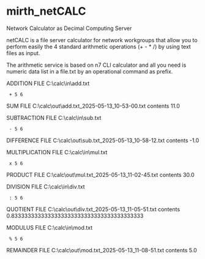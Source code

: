 # mirth_netCALC
Network Calculator as Decimal Computing Server 

netCALC is a file server calculator for network workgroups that allow you to perform easily
the 4 standard arithmetic operations (+ - * /) by using text files as input.

The arithmetic service is based on n7 CLI calculator and all you need is numeric data list
in a file.txt by an operational command as prefix.

ADDITION FILE C:\calc\in\add.txt

     + 5 6
SUM FILE C:\calc\out\add.txt_2025-05-13_10-53-00.txt contents 11.0


SUBTRACTION FILE C:\calc\in\sub.txt

     - 5 6
DIFFERENCE FILE C:\calc\out\sub.txt_2025-05-13_10-58-12.txt contents -1.0


MULTIPLICATION FILE C:\calc\in\mul.txt

     x 5 6
PRODUCT FILE C:\calc\out\mul.txt_2025-05-13_11-02-45.txt contents 30.0

DIVISION FILE C:\calc\in\div.txt

     : 5 6
QUOTIENT FILE C:\calc\out\div.txt_2025-05-13_11-05-51.txt contents 0.8333333333333333333333333333333333333333


MODULUS FILE C:\calc\in\mod.txt

     % 5 6
REMAINDER FILE C:\calc\out\mod.txt_2025-05-13_11-08-51.txt contents 5.0
